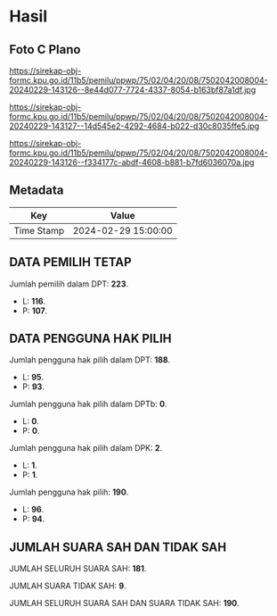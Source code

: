 # Hasil

## Foto C Plano

https://sirekap-obj-formc.kpu.go.id/11b5/pemilu/ppwp/75/02/04/20/08/7502042008004-20240229-143126--8e44d077-7724-4337-8054-b163bf87a1df.jpg

https://sirekap-obj-formc.kpu.go.id/11b5/pemilu/ppwp/75/02/04/20/08/7502042008004-20240229-143127--14d545e2-4292-4684-b022-d30c8035ffe5.jpg

https://sirekap-obj-formc.kpu.go.id/11b5/pemilu/ppwp/75/02/04/20/08/7502042008004-20240229-143126--f334177c-abdf-4608-b881-b7fd6036070a.jpg


## Metadata

| Key        | Value               |
| ---------- | ------------------- |
| Time Stamp | 2024-02-29 15:00:00 |


## DATA PEMILIH TETAP

Jumlah pemilih dalam DPT: **223**.
 * L: **116**.
 * P: **107**.

## DATA PENGGUNA HAK PILIH

Jumlah pengguna hak pilih dalam DPT: **188**.
 * L: **95**.
 * P: **93**.

Jumlah pengguna hak pilih dalam DPTb: **0**.
 * L: **0**.
 * P: **0**.

Jumlah pengguna hak pilih dalam DPK: **2**.
 * L: **1**.
 * P: **1**.

Jumlah pengguna hak pilih: **190**.
 * L: **96**.
 * P: **94**.

## JUMLAH SUARA SAH DAN TIDAK SAH

JUMLAH SELURUH SUARA SAH: **181**.

JUMLAH SUARA TIDAK SAH: **9**.

JUMLAH SELURUH SUARA SAH DAN SUARA TIDAK SAH: **190**.


